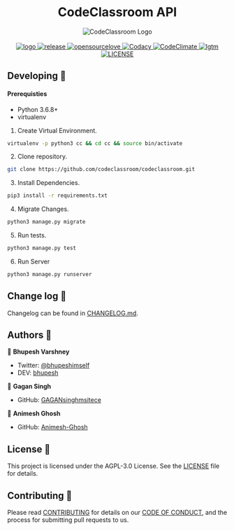<h1 align="center">CodeClassroom API</h1>
<p align="center">
  <img alt="CodeClassroom Logo" src="https://avatars1.githubusercontent.com/u/51260271?s=200&v=4" /><br><br>
   <a href="https://travis-ci.org/codeclassroom/codeclassroom">
    <img alt="logo" src="https://travis-ci.org/codeclassroom/codeclassroom.svg?branch=master" target="_blank" />
  </a>
  <a href="https://github.com/codeclassroom/codeclassroom/releases">
    <img alt="release" src="https://img.shields.io/github/v/release/codeclassroom/codeclassroom" target="_blank" />
  </a>
  <a href="https://github.com/ellerbrock/open-source-badges">
    <img alt="opensourcelove" src="https://badges.frapsoft.com/os/v1/open-source.png?v=103" target="_blank" />
  </a>
  <a href="https://www.codacy.com/gh/codeclassroom/codeclassroom?utm_source=github.com&amp;utm_medium=referral&amp;utm_content=codeclassroom/codeclassroom&amp;utm_campaign=Badge_Grade">
    <img alt="Codacy" src="https://api.codacy.com/project/badge/Grade/91c4c80af77442d5979eb5253afa3759" target="_blank" />
  </a>
  <a href="https://codeclimate.com/github/codeclassroom/codeclassroom/maintainability">
    <img alt="CodeClimate" src="https://api.codeclimate.com/v1/badges/982b856aa598f852f9a8/maintainability" target="_blank" />
  </a>
  <a href="https://lgtm.com/projects/g/codeclassroom/codeclassroom/alerts/">
    <img alt="lgtm" src="https://img.shields.io/lgtm/alerts/g/codeclassroom/codeclassroom.svg?logo=lgtm&logoWidth=18" target="_blank" />
  </a>
    <a href="https://github.com/codeclassroom/codeclassroom/blob/master/LICENSE">
    <img alt="LICENSE" src="https://img.shields.io/github/license/codeclassroom/codeclassroom" target="_blank" />
  </a>
</p>


## Developing 👷

#### Prerequisties
- Python 3.6.8+
- virtualenv

1. Create Virtual Environment.
```bash
virtualenv -p python3 cc && cd cc && source bin/activate
```
2. Clone repository.
```bash
git clone https://github.com/codeclassroom/codeclassroom.git
```
3. Install Dependencies.
```bash
pip3 install -r requirements.txt
```
4. Migrate Changes.
```bash
python3 manage.py migrate
```
5. Run tests.
```bash
python3 manage.py test
```
6. Run Server
```bash
python3 manage.py runserver
```

## Change log 📝

Changelog can be found in [CHANGELOG.md](https://github.com/codeclassroom/codeclassroom/blob/master/CHANGELOG.md).

## Authors 🔮

👥 **Bhupesh Varshney**

- Twitter: [@bhupeshimself](https://twitter.com/bhupeshimself)
- DEV: [bhupesh](https://dev.to/bhupesh)

👥 **Gagan Singh**

- GitHub: [GAGANsinghmsitece](https://github.com/GAGANsinghmsitece)

👥 **Animesh Ghosh**

- GitHub: [Animesh-Ghosh](https://github.com/Animesh-Ghosh)


## License 📜

This project is licensed under the AGPL-3.0 License. See the [LICENSE](LICENSE) file for details.

## Contributing 🍰

Please read [CONTRIBUTING](CONTRIBUTING.md) for details on our [CODE OF CONDUCT](CODE_OF_CONDUCT.md), and the process for submitting pull requests to us.
